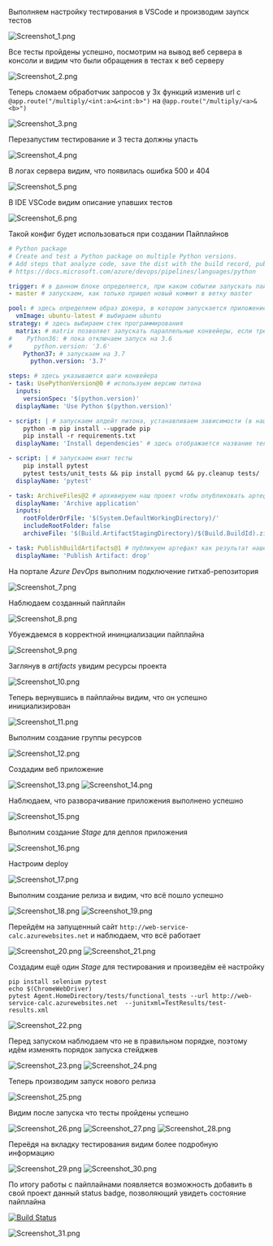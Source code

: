 Выполняем настройку тестирования в VSCode и производим заупск тестов 

![Screenshot_1.png](./screenshots/Screenshot_1.png)

Все тесты пройдены успешно, посмотрим на вывод веб сервера в консоли и видим что были обращения в тестах к веб серверу

![Screenshot_2.png](./screenshots/Screenshot_2.png)

Теперь сломаем обработчик запросов у 3х функций изменив url c ```@app.route("/multiply/<int:a>&<int:b>")``` на ```@app.route("/multiply/<a>&<b>")``` 

![Screenshot_3.png](./screenshots/Screenshot_3.png)

Перезапустим тестирование и 3 теста должны упасть

![Screenshot_4.png](./screenshots/Screenshot_4.png)

В логах сервера видим, что появилась ошибка 500 и 404

![Screenshot_5.png](./screenshots/Screenshot_5.png)

В IDE VSCode видим описание упавших тестов

![Screenshot_6.png](./screenshots/Screenshot_6.png)

Такой конфиг будет использоваться при создании Пайплайнов

```yaml
# Python package
# Create and test a Python package on multiple Python versions.
# Add steps that analyze code, save the dist with the build record, publish to a PyPI-compatible index, and more:
# https://docs.microsoft.com/azure/devops/pipelines/languages/python

trigger: # в данном блоке определяется, при каком событии запускать пайплайн
- master # запускаем, как только пришел новый коммит в ветку master

pool: # здесь определяем образ докера, в котором запускается приложение и версию интерпритатора
  vmImage: ubuntu-latest # выбираем ubuntu
strategy: # здесь выбираем стек программирования
  matrix: # matrix позволяет запускать параллельные конвейеры, если требуются разные версии
#    Python36: # пока отключаем запуск на 3.6
#      python.version: '3.6'
    Python37: # запускаем на 3.7
      python.version: '3.7'

steps: # здесь указываются шаги конвейера
- task: UsePythonVersion@0 # используем версию питона
  inputs:
    versionSpec: '$(python.version)'
  displayName: 'Use Python $(python.version)'

- script: | # запускаем апдейт питона, устанавливаем зависимости (в нашем случае flask)
    python -m pip install --upgrade pip
    pip install -r requirements.txt
  displayName: 'Install dependencies' # здесь отображается название текущей задачи

- script: | # запускаем юнит тесты
    pip install pytest
    pytest tests/unit_tests && pip install pycmd && py.cleanup tests/
  displayName: 'pytest'

- task: ArchiveFiles@2 # архивируем наш проект чтобы опубликовать артефакт. Артефакт это по сути то, что отдает клиенту (например архив с программой)
  displayName: 'Archive application'
  inputs:
    rootFolderOrFile: '$(System.DefaultWorkingDirectory)/'
    includeRootFolder: false
    archiveFile: '$(Build.ArtifactStagingDirectory)/$(Build.BuildId).zip'

- task: PublishBuildArtifacts@1 # публикуем артефакт как результат нашего пайплайна
  displayName: 'Publish Artifact: drop'
```
На портале *Azure DevOps* выполним подключение гитхаб-репозитория

![Screenshot_7.png](./screenshots/Screenshot_7.png)

Наблюдаем созданный пайплайн

![Screenshot_8.png](./screenshots/Screenshot_8.png)

Убуеждаемся в корректной ининциализации пайплайна

![Screenshot_9.png](./screenshots/Screenshot_9.png)

Заглянув в *artifacts* увидим ресурсы проекта

![Screenshot_10.png](./screenshots/Screenshot_10.png)

Теперь вернувшись в пайплайны видим, что он успешно инициализирован

![Screenshot_11.png](./screenshots/Screenshot_11.png)

Выполним создание группы ресурсов

![Screenshot_12.png](./screenshots/Screenshot_12.png)

Создадим веб приложение

![Screenshot_13.png](./screenshots/Screenshot_13.png)
![Screenshot_14.png](./screenshots/Screenshot_14.png)

Наблюдаем, что разворачивание приложения выполнено успешно

![Screenshot_15.png](./screenshots/Screenshot_15.png)

Выполним создание *Stage* для деплоя приложения

![Screenshot_16.png](./screenshots/Screenshot_16.png)

Настроим deploy

![Screenshot_17.png](./screenshots/Screenshot_17.png)

Выполним создание релиза и видим, что всё пошло успешно

![Screenshot_18.png](./screenshots/Screenshot_18.png)
![Screenshot_19.png](./screenshots/Screenshot_19.png)

Перейдём на запущенный сайт ```http://web-service-calc.azurewebsites.net``` и наблюдаем, что всё работает

![Screenshot_20.png](./screenshots/Screenshot_20.png)
![Screenshot_21.png](./screenshots/Screenshot_21.png)

Создадим ещё один *Stage* для тестирования и произведём её настройку

```shell
pip install selenium pytest
echo $(ChromeWebDriver) 
pytest Agent.HomeDirectory/tests/functional_tests --url http://web-service-calc.azurewebsites.net  --junitxml=TestResults/test-results.xml

```

![Screenshot_22.png](./screenshots/Screenshot_22.png)

Перед запуском наблюдаем что не в правильном порядке, поэтому идём изменять порядок запуска стейджев

![Screenshot_23.png](./screenshots/Screenshot_23.png)
![Screenshot_24.png](./screenshotsScreenshot_24.png)

Теперь производим запуск нового релиза

![Screenshot_25.png](./screenshots/Screenshot_25.png)

Видим после запуска что тесты пройдены успешно

![Screenshot_26.png](./screenshots/Screenshot_26.png)
![Screenshot_27.png](./screenshots/Screenshot_27.png)
![Screenshot_28.png](./screenshots/Screenshot_28.png)

Переёдя на вкладку тестирования видим более подробную информацию

![Screenshot_29.png](./screenshots/Screenshot_29.png)
![Screenshot_30.png](./screenshots/Screenshot_30.png)



По итогу работы с пайплайнами появляется возможность добавить в свой проект данный status badge, позволяющий увидеть состояние пайплайна

[![Build Status](https://dev.azure.com/alekseevap/ognev/_apis/build/status/DeuSsd.PipelinePractice?branchName=master)](https://dev.azure.com/alekseevap/ognev/_build/latest?definitionId=15&branchName=master)

![Screenshot_31.png](./screenshots/Screenshot_31.png)
